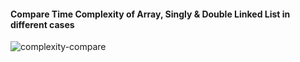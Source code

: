#### Compare Time Complexity of Array, Singly & Double Linked List in different cases
![complexity-compare](https://github.com/Saiket-Das/data-structures-and-algorithms/assets/95159633/ee58d241-55ff-4bac-b2de-cddbd668d0c7)
